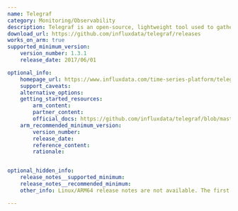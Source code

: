 ```yaml
---
name: Telegraf
category: Monitoring/Observability
description: Telegraf is an open-source, lightweight tool used to gather, process, and transmit metrics and event data from multiple sources.
download_url: https://github.com/influxdata/telegraf/releases
works_on_arm: true
supported_minimum_version:
    version_number: 1.3.1
    release_date: 2017/06/01

optional_info:
    homepage_url: https://www.influxdata.com/time-series-platform/telegraf/
    support_caveats:
    alternative_options:
    getting_started_resources:
        arm_content:
        partner_content:
        official_docs: https://github.com/influxdata/telegraf/blob/master/docs/INSTALL_GUIDE.md
    arm_recommended_minimum_version:
        version_number:
        release_date:
        reference_content:
        rationale:


optional_hidden_info:
    release_notes__supported_minimum:
    release_notes__recommended_minimum:
    other_info: Linux/ARM64 release notes are not available. The first Linux/ARM64 tar is available in version [v1.3.1](https://github.com/influxdata/telegraf/releases/tag/1.3.1).

---
```

